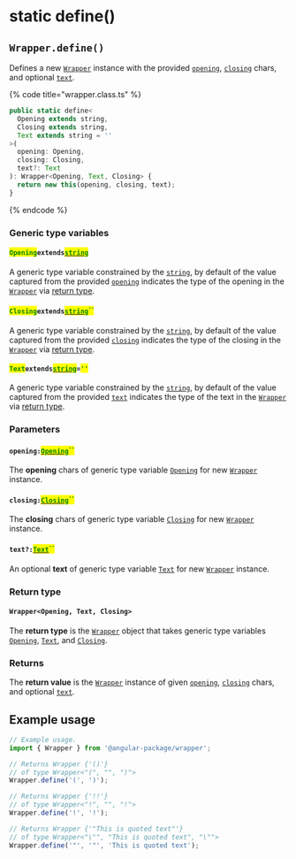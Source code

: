 # static define()

## `Wrapper.define()`

Defines a new [`Wrapper`](broken-reference) instance with the provided [`opening`](static-define.md#opening-opening), [`closing`](static-define.md#closing-closing) chars, and optional [`text`](static-define.md#text-text).

{% code title="wrapper.class.ts" %}
```typescript
public static define<
  Opening extends string,
  Closing extends string,
  Text extends string = ''
>(
  opening: Opening,
  closing: Closing,
  text?: Text
): Wrapper<Opening, Text, Closing> {
  return new this(opening, closing, text);
}
```
{% endcode %}

### Generic type variables

#### <mark style="color:green;">**`Opening`**</mark>**`extends`**[<mark style="color:green;">**`string`**</mark>](https://www.typescriptlang.org/docs/handbook/basic-types.html#string)

A generic type variable constrained by the [`string`](https://www.typescriptlang.org/docs/handbook/basic-types.html#string), by default of the value captured from the provided [`opening`](static-define.md#opening-opening) indicates the type of the opening in the [`Wrapper`](broken-reference) via [return type](static-define.md#return-type).

#### <mark style="color:green;">**`Closing`**</mark>**`extends`**[<mark style="color:green;">**`string`**</mark>](https://www.typescriptlang.org/docs/handbook/basic-types.html#string)<mark style="color:green;">**``**</mark>

A generic type variable constrained by the [`string`](https://www.typescriptlang.org/docs/handbook/basic-types.html#string), by default of the value captured from the provided [`closing`](static-define.md#closing-closing) indicates the type of the closing in the [`Wrapper`](broken-reference) via [return type](static-define.md#return-type).

#### <mark style="color:green;">**`Text`**</mark>**`extends`**[<mark style="color:green;">**`string`**</mark>](https://www.typescriptlang.org/docs/handbook/basic-types.html#string)**`=`**<mark style="color:green;">**`''`**</mark>

A generic type variable constrained by the [`string`](https://www.typescriptlang.org/docs/handbook/basic-types.html#string), by default of the value captured from the provided [`text`](static-define.md#text-text) indicates the type of the text in the [`Wrapper`](broken-reference) via [return type](static-define.md#return-type).

### Parameters

#### `opening:`[<mark style="color:green;">`Opening`</mark>](static-define.md#openingextendsstring)<mark style="color:green;">``</mark>

The **opening** chars of generic type variable [`Opening`](static-define.md#openingextendsstring) for new [`Wrapper`](broken-reference) instance.

#### `closing:`[<mark style="color:green;">`Closing`</mark>](static-define.md#closingextendsstring)<mark style="color:green;">``</mark>

The **closing** chars of generic type variable [`Closing`](static-define.md#closingextendsstring) for new [`Wrapper`](broken-reference) instance.

#### `text?:`[<mark style="color:green;">`Text`</mark>](static-define.md#textextendsstring)<mark style="color:green;">``</mark>

An optional **text** of generic type variable [`Text`](static-define.md#textextendsstring) for new [`Wrapper`](broken-reference) instance.

### Return type

#### `Wrapper<Opening, Text, Closing>`

The **return type** is the [`Wrapper`](broken-reference) object that takes generic type variables [`Opening`](static-define.md#openingextendsstring), [`Text`](static-define.md#textextendsstring), and [`Closing`](static-define.md#closingextendsstring).

### Returns

The **return value** is the [`Wrapper`](broken-reference) instance of given [`opening`](static-define.md#opening-opening), [`closing`](static-define.md#closing-closing) chars, and optional [`text`](static-define.md#text-text).

## Example usage

```typescript
// Example usage.
import { Wrapper } from '@angular-package/wrapper';

// Returns Wrapper {'()'}
// of type Wrapper<"(", "", ")">
Wrapper.define('(', ')');

// Returns Wrapper {'!!'}
// of type Wrapper<"!", "", "!">
Wrapper.define('!', '!');

// Returns Wrapper {'"This is quoted text"'}
// of type Wrapper<"\"", "This is quoted text", "\"">
Wrapper.define('"', '"', 'This is quoted text');
```
